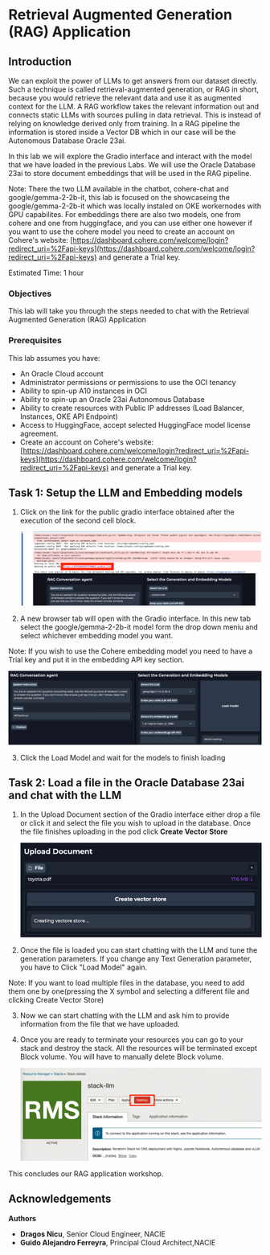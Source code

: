 # Retrieval Augmented Generation (RAG) Application

## Introduction

We can exploit the power of LLMs to get answers from our dataset directly. Such a technique is called retrieval-augmented generation, or RAG in short, because you would retrieve the relevant data and use it as augmented context for the LLM. A RAG workflow takes the relevant information out and connects static LLMs with sources pulling in data retrieval. This is instead of relying on knowledge derived only from training. In a RAG pipeline the information is stored inside a Vector DB which in our case will be the Autonomous Database Oracle 23ai. 

In this lab we will explore the Gradio interface and interact with the model that we have loaded in the previous Labs. We will use the Oracle Database 23ai to store document embeddings that will be used in the RAG pipeline.

Note: There the two LLM available in the chatbot, cohere-chat and google/gemma-2-2b-it, this lab is focused on the showcaseing the google/gemma-2-2b-it which was locally instaled on OKE workernodes with GPU capabilites.
For embeddings there are also two models, one from cohere and one from huggingface, and you can use either one however if you want to use the cohere model you need to create an account on Cohere's website: [https://dashboard.cohere.com/welcome/login?redirect_uri=%2Fapi-keys](https://dashboard.cohere.com/welcome/login?redirect_uri=%2Fapi-keys) and generate a Trial key.

Estimated Time: 1 hour

### Objectives

This lab will take you through the steps needed to chat with the Retrieval Augmented Generation (RAG) Application

### Prerequisites

This lab assumes you have:

* An Oracle Cloud account
* Administrator permissions or permissions to use the OCI tenancy
* Ability to spin-up A10 instances in OCI
* Ability to spin-up an Oracle 23ai Autonomous Database
* Ability to create resources with Public IP addresses (Load Balancer, Instances, OKE API Endpoint)
* Access to HuggingFace, accept selected HuggingFace model license agreement.
* Create an account on Cohere's website: [https://dashboard.cohere.com/welcome/login?redirect_uri=%2Fapi-keys](https://dashboard.cohere.com/welcome/login?redirect_uri=%2Fapi-keys) and generate a Trial key.

## Task 1: Setup the LLM and Embedding models

1. Click on the link for the public gradio interface obtained after the execution of the second cell block.

    ![Gradio URL](images/gradio_url.png)

2. A new browser tab will open with the Gradio interface. In this new tab select the google/gemma-2-2b-it model form the drop down meniu and select whichever embedding model you want.

Note: If you wish to use the Cohere embedding model you need to have a Trial key and put it in the embedding API key section.

   ![Gradio Interface](images/gradio_interface.png)

3. Click the Load Model and wait for the models to finish loading

## Task 2: Load a file in the Oracle Database 23ai and chat with the LLM

1. In the Upload Document section of the Gradio interface either drop a file or click it and select the file you wish to upload in the database. Once the file finishes uploading in the pod click **Create Vector Store**

    ![Upload document](images/upload_document.png)

2. Once the file is loaded you can start chatting with the LLM and tune the generation parameters. If you change any Text Generation parameter, you have to Click "Load Model" again.

Note: If you want to load multiple files in the database, you need to add them one by one(pressing the X symbol and selecting a different file and clicking Create Vector Store)

3. Now we can start chatting with the LLM and ask him to provide information from the file that we have uploaded. 

4. Once you are ready to terminate your resources you can go to your stack and destroy the stack. All the resources will be terminated except Block volume. You will have to manually delete Block volume.

    ![Destroy Stack](images/destroy_stack.png)

This concludes our RAG application workshop.

## Acknowledgements

**Authors**

* **Dragos Nicu**, Senior Cloud Engineer, NACIE
* **Guido Alejandro Ferreyra**, Principal Cloud Architect,NACIE